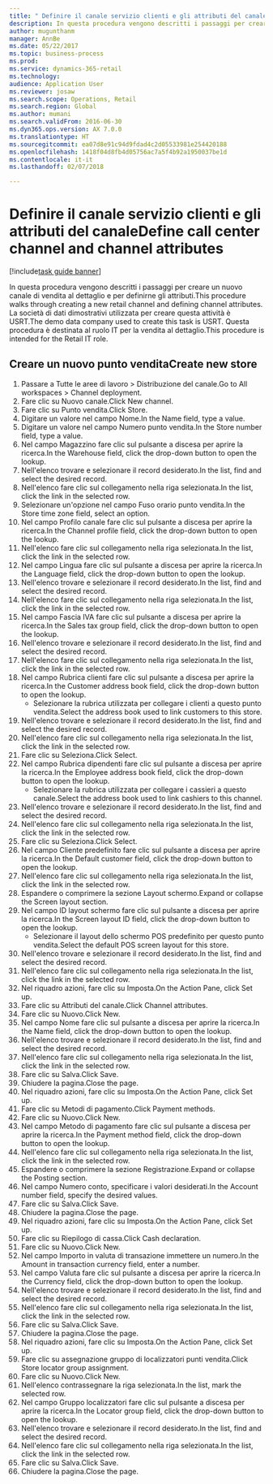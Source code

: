 ```yaml
--- 
title: " Definire il canale servizio clienti e gli attributi del canale"
description: In questa procedura vengono descritti i passaggi per creare un nuovo canale di vendita al dettaglio e per definirne gli attributi.
author: mugunthanm
manager: AnnBe
ms.date: 05/22/2017
ms.topic: business-process
ms.prod: 
ms.service: dynamics-365-retail
ms.technology: 
audience: Application User
ms.reviewer: josaw
ms.search.scope: Operations, Retail
ms.search.region: Global
ms.author: mumani
ms.search.validFrom: 2016-06-30
ms.dyn365.ops.version: AX 7.0.0
ms.translationtype: HT
ms.sourcegitcommit: ea07d8e91c94d9fdad4c2d05533981e254420188
ms.openlocfilehash: 1418f04d8fb4d05756ac7a5f4b92a1950037be1d
ms.contentlocale: it-it
ms.lasthandoff: 02/07/2018

---
```

# <a name="define-call-center-channel-and-channel-attributes"></a><span data-ttu-id="ba6dc-103"> Definire il canale servizio clienti e gli attributi del canale</span><span class="sxs-lookup"><span data-stu-id="ba6dc-103">Define call center channel and channel attributes</span></span>

[!include[task guide banner](../includes/task-guide-banner.md)]

<span data-ttu-id="ba6dc-104">In questa procedura vengono descritti i passaggi per creare un nuovo canale di vendita al dettaglio e per definirne gli attributi.</span><span class="sxs-lookup"><span data-stu-id="ba6dc-104">This procedure walks through creating a new retail channel and defining channel attributes.</span></span> <span data-ttu-id="ba6dc-105">La società di dati dimostrativi utilizzata per creare questa attività è USRT.</span><span class="sxs-lookup"><span data-stu-id="ba6dc-105">The demo data company used to create this task is USRT.</span></span> <span data-ttu-id="ba6dc-106">Questa procedura è destinata al ruolo IT per la vendita al dettaglio.</span><span class="sxs-lookup"><span data-stu-id="ba6dc-106">This procedure is intended for the Retail IT role.</span></span>


## <a name="create-new-store"></a><span data-ttu-id="ba6dc-107">Creare un nuovo punto vendita</span><span class="sxs-lookup"><span data-stu-id="ba6dc-107">Create new store</span></span>
1. <span data-ttu-id="ba6dc-108">Passare a Tutte le aree di lavoro > Distribuzione del canale.</span><span class="sxs-lookup"><span data-stu-id="ba6dc-108">Go to All workspaces > Channel deployment.</span></span>
2. <span data-ttu-id="ba6dc-109">Fare clic su Nuovo canale.</span><span class="sxs-lookup"><span data-stu-id="ba6dc-109">Click New channel.</span></span>
3. <span data-ttu-id="ba6dc-110">Fare clic su Punto vendita.</span><span class="sxs-lookup"><span data-stu-id="ba6dc-110">Click Store.</span></span>
4. <span data-ttu-id="ba6dc-111">Digitare un valore nel campo Nome.</span><span class="sxs-lookup"><span data-stu-id="ba6dc-111">In the Name field, type a value.</span></span>
5. <span data-ttu-id="ba6dc-112">Digitare un valore nel campo Numero punto vendita.</span><span class="sxs-lookup"><span data-stu-id="ba6dc-112">In the Store number field, type a value.</span></span>
6. <span data-ttu-id="ba6dc-113">Nel campo Magazzino fare clic sul pulsante a discesa per aprire la ricerca.</span><span class="sxs-lookup"><span data-stu-id="ba6dc-113">In the Warehouse field, click the drop-down button to open the lookup.</span></span>
7. <span data-ttu-id="ba6dc-114">Nell'elenco trovare e selezionare il record desiderato.</span><span class="sxs-lookup"><span data-stu-id="ba6dc-114">In the list, find and select the desired record.</span></span>
8. <span data-ttu-id="ba6dc-115">Nell'elenco fare clic sul collegamento nella riga selezionata.</span><span class="sxs-lookup"><span data-stu-id="ba6dc-115">In the list, click the link in the selected row.</span></span>
9. <span data-ttu-id="ba6dc-116">Selezionare un'opzione nel campo Fuso orario punto vendita.</span><span class="sxs-lookup"><span data-stu-id="ba6dc-116">In the Store time zone field, select an option.</span></span>
10. <span data-ttu-id="ba6dc-117">Nel campo Profilo canale fare clic sul pulsante a discesa per aprire la ricerca.</span><span class="sxs-lookup"><span data-stu-id="ba6dc-117">In the Channel profile field, click the drop-down button to open the lookup.</span></span>
11. <span data-ttu-id="ba6dc-118">Nell'elenco fare clic sul collegamento nella riga selezionata.</span><span class="sxs-lookup"><span data-stu-id="ba6dc-118">In the list, click the link in the selected row.</span></span>
12. <span data-ttu-id="ba6dc-119">Nel campo Lingua fare clic sul pulsante a discesa per aprire la ricerca.</span><span class="sxs-lookup"><span data-stu-id="ba6dc-119">In the Language field, click the drop-down button to open the lookup.</span></span>
13. <span data-ttu-id="ba6dc-120">Nell'elenco trovare e selezionare il record desiderato.</span><span class="sxs-lookup"><span data-stu-id="ba6dc-120">In the list, find and select the desired record.</span></span>
14. <span data-ttu-id="ba6dc-121">Nell'elenco fare clic sul collegamento nella riga selezionata.</span><span class="sxs-lookup"><span data-stu-id="ba6dc-121">In the list, click the link in the selected row.</span></span>
15. <span data-ttu-id="ba6dc-122">Nel campo Fascia IVA fare clic sul pulsante a discesa per aprire la ricerca.</span><span class="sxs-lookup"><span data-stu-id="ba6dc-122">In the Sales tax group field, click the drop-down button to open the lookup.</span></span>
16. <span data-ttu-id="ba6dc-123">Nell'elenco trovare e selezionare il record desiderato.</span><span class="sxs-lookup"><span data-stu-id="ba6dc-123">In the list, find and select the desired record.</span></span>
17. <span data-ttu-id="ba6dc-124">Nell'elenco fare clic sul collegamento nella riga selezionata.</span><span class="sxs-lookup"><span data-stu-id="ba6dc-124">In the list, click the link in the selected row.</span></span>
18. <span data-ttu-id="ba6dc-125">Nel campo Rubrica clienti fare clic sul pulsante a discesa per aprire la ricerca.</span><span class="sxs-lookup"><span data-stu-id="ba6dc-125">In the Customer address book field, click the drop-down button to open the lookup.</span></span>
    * <span data-ttu-id="ba6dc-126">Selezionare la rubrica utilizzata per collegare i clienti a questo punto vendita.</span><span class="sxs-lookup"><span data-stu-id="ba6dc-126">Select the address book used to link customers to this store.</span></span>  
19. <span data-ttu-id="ba6dc-127">Nell'elenco trovare e selezionare il record desiderato.</span><span class="sxs-lookup"><span data-stu-id="ba6dc-127">In the list, find and select the desired record.</span></span>
20. <span data-ttu-id="ba6dc-128">Nell'elenco fare clic sul collegamento nella riga selezionata.</span><span class="sxs-lookup"><span data-stu-id="ba6dc-128">In the list, click the link in the selected row.</span></span>
21. <span data-ttu-id="ba6dc-129">Fare clic su Seleziona.</span><span class="sxs-lookup"><span data-stu-id="ba6dc-129">Click Select.</span></span>
22. <span data-ttu-id="ba6dc-130">Nel campo Rubrica dipendenti fare clic sul pulsante a discesa per aprire la ricerca.</span><span class="sxs-lookup"><span data-stu-id="ba6dc-130">In the Employee address book field, click the drop-down button to open the lookup.</span></span>
    * <span data-ttu-id="ba6dc-131">Selezionare la rubrica utilizzata per collegare i cassieri a questo canale.</span><span class="sxs-lookup"><span data-stu-id="ba6dc-131">Select the address book used to link cashiers to this channel.</span></span>  
23. <span data-ttu-id="ba6dc-132">Nell'elenco trovare e selezionare il record desiderato.</span><span class="sxs-lookup"><span data-stu-id="ba6dc-132">In the list, find and select the desired record.</span></span>
24. <span data-ttu-id="ba6dc-133">Nell'elenco fare clic sul collegamento nella riga selezionata.</span><span class="sxs-lookup"><span data-stu-id="ba6dc-133">In the list, click the link in the selected row.</span></span>
25. <span data-ttu-id="ba6dc-134">Fare clic su Seleziona.</span><span class="sxs-lookup"><span data-stu-id="ba6dc-134">Click Select.</span></span>
26. <span data-ttu-id="ba6dc-135">Nel campo Cliente predefinito fare clic sul pulsante a discesa per aprire la ricerca.</span><span class="sxs-lookup"><span data-stu-id="ba6dc-135">In the Default customer field, click the drop-down button to open the lookup.</span></span>
27. <span data-ttu-id="ba6dc-136">Nell'elenco fare clic sul collegamento nella riga selezionata.</span><span class="sxs-lookup"><span data-stu-id="ba6dc-136">In the list, click the link in the selected row.</span></span>
28. <span data-ttu-id="ba6dc-137">Espandere o comprimere la sezione Layout schermo.</span><span class="sxs-lookup"><span data-stu-id="ba6dc-137">Expand or collapse the Screen layout section.</span></span>
29. <span data-ttu-id="ba6dc-138">Nel campo ID layout schermo fare clic sul pulsante a discesa per aprire la ricerca.</span><span class="sxs-lookup"><span data-stu-id="ba6dc-138">In the Screen layout ID field, click the drop-down button to open the lookup.</span></span>
    * <span data-ttu-id="ba6dc-139">Selezionare il layout dello schermo POS predefinito per questo punto vendita.</span><span class="sxs-lookup"><span data-stu-id="ba6dc-139">Select the default POS screen layout for this store.</span></span>  
30. <span data-ttu-id="ba6dc-140">Nell'elenco trovare e selezionare il record desiderato.</span><span class="sxs-lookup"><span data-stu-id="ba6dc-140">In the list, find and select the desired record.</span></span>
31. <span data-ttu-id="ba6dc-141">Nell'elenco fare clic sul collegamento nella riga selezionata.</span><span class="sxs-lookup"><span data-stu-id="ba6dc-141">In the list, click the link in the selected row.</span></span>
32. <span data-ttu-id="ba6dc-142">Nel riquadro azioni, fare clic su Imposta.</span><span class="sxs-lookup"><span data-stu-id="ba6dc-142">On the Action Pane, click Set up.</span></span>
33. <span data-ttu-id="ba6dc-143">Fare clic su Attributi del canale.</span><span class="sxs-lookup"><span data-stu-id="ba6dc-143">Click Channel attributes.</span></span>
34. <span data-ttu-id="ba6dc-144">Fare clic su Nuovo.</span><span class="sxs-lookup"><span data-stu-id="ba6dc-144">Click New.</span></span>
35. <span data-ttu-id="ba6dc-145">Nel campo Nome fare clic sul pulsante a discesa per aprire la ricerca.</span><span class="sxs-lookup"><span data-stu-id="ba6dc-145">In the Name field, click the drop-down button to open the lookup.</span></span>
36. <span data-ttu-id="ba6dc-146">Nell'elenco trovare e selezionare il record desiderato.</span><span class="sxs-lookup"><span data-stu-id="ba6dc-146">In the list, find and select the desired record.</span></span>
37. <span data-ttu-id="ba6dc-147">Nell'elenco fare clic sul collegamento nella riga selezionata.</span><span class="sxs-lookup"><span data-stu-id="ba6dc-147">In the list, click the link in the selected row.</span></span>
38. <span data-ttu-id="ba6dc-148">Fare clic su Salva.</span><span class="sxs-lookup"><span data-stu-id="ba6dc-148">Click Save.</span></span>
39. <span data-ttu-id="ba6dc-149">Chiudere la pagina.</span><span class="sxs-lookup"><span data-stu-id="ba6dc-149">Close the page.</span></span>
40. <span data-ttu-id="ba6dc-150">Nel riquadro azioni, fare clic su Imposta.</span><span class="sxs-lookup"><span data-stu-id="ba6dc-150">On the Action Pane, click Set up.</span></span>
41. <span data-ttu-id="ba6dc-151">Fare clic su Metodi di pagamento.</span><span class="sxs-lookup"><span data-stu-id="ba6dc-151">Click Payment methods.</span></span>
42. <span data-ttu-id="ba6dc-152">Fare clic su Nuovo.</span><span class="sxs-lookup"><span data-stu-id="ba6dc-152">Click New.</span></span>
43. <span data-ttu-id="ba6dc-153">Nel campo Metodo di pagamento fare clic sul pulsante a discesa per aprire la ricerca.</span><span class="sxs-lookup"><span data-stu-id="ba6dc-153">In the Payment method field, click the drop-down button to open the lookup.</span></span>
44. <span data-ttu-id="ba6dc-154">Nell'elenco fare clic sul collegamento nella riga selezionata.</span><span class="sxs-lookup"><span data-stu-id="ba6dc-154">In the list, click the link in the selected row.</span></span>
45. <span data-ttu-id="ba6dc-155">Espandere o comprimere la sezione Registrazione.</span><span class="sxs-lookup"><span data-stu-id="ba6dc-155">Expand or collapse the Posting section.</span></span>
46. <span data-ttu-id="ba6dc-156">Nel campo Numero conto, specificare i valori desiderati.</span><span class="sxs-lookup"><span data-stu-id="ba6dc-156">In the Account number field, specify the desired values.</span></span>
47. <span data-ttu-id="ba6dc-157">Fare clic su Salva.</span><span class="sxs-lookup"><span data-stu-id="ba6dc-157">Click Save.</span></span>
48. <span data-ttu-id="ba6dc-158">Chiudere la pagina.</span><span class="sxs-lookup"><span data-stu-id="ba6dc-158">Close the page.</span></span>
49. <span data-ttu-id="ba6dc-159">Nel riquadro azioni, fare clic su Imposta.</span><span class="sxs-lookup"><span data-stu-id="ba6dc-159">On the Action Pane, click Set up.</span></span>
50. <span data-ttu-id="ba6dc-160">Fare clic su Riepilogo di cassa.</span><span class="sxs-lookup"><span data-stu-id="ba6dc-160">Click Cash declaration.</span></span>
51. <span data-ttu-id="ba6dc-161">Fare clic su Nuovo.</span><span class="sxs-lookup"><span data-stu-id="ba6dc-161">Click New.</span></span>
52. <span data-ttu-id="ba6dc-162">Nel campo Importo in valuta di transazione immettere un numero.</span><span class="sxs-lookup"><span data-stu-id="ba6dc-162">In the Amount in transaction currency field, enter a number.</span></span>
53. <span data-ttu-id="ba6dc-163">Nel campo Valuta fare clic sul pulsante a discesa per aprire la ricerca.</span><span class="sxs-lookup"><span data-stu-id="ba6dc-163">In the Currency field, click the drop-down button to open the lookup.</span></span>
54. <span data-ttu-id="ba6dc-164">Nell'elenco trovare e selezionare il record desiderato.</span><span class="sxs-lookup"><span data-stu-id="ba6dc-164">In the list, find and select the desired record.</span></span>
55. <span data-ttu-id="ba6dc-165">Nell'elenco fare clic sul collegamento nella riga selezionata.</span><span class="sxs-lookup"><span data-stu-id="ba6dc-165">In the list, click the link in the selected row.</span></span>
56. <span data-ttu-id="ba6dc-166">Fare clic su Salva.</span><span class="sxs-lookup"><span data-stu-id="ba6dc-166">Click Save.</span></span>
57. <span data-ttu-id="ba6dc-167">Chiudere la pagina.</span><span class="sxs-lookup"><span data-stu-id="ba6dc-167">Close the page.</span></span>
58. <span data-ttu-id="ba6dc-168">Nel riquadro azioni, fare clic su Imposta.</span><span class="sxs-lookup"><span data-stu-id="ba6dc-168">On the Action Pane, click Set up.</span></span>
59. <span data-ttu-id="ba6dc-169">Fare clic su assegnazione gruppo di localizzatori punti vendita.</span><span class="sxs-lookup"><span data-stu-id="ba6dc-169">Click Store locator group assignment.</span></span>
60. <span data-ttu-id="ba6dc-170">Fare clic su Nuovo.</span><span class="sxs-lookup"><span data-stu-id="ba6dc-170">Click New.</span></span>
61. <span data-ttu-id="ba6dc-171">Nell'elenco contrassegnare la riga selezionata.</span><span class="sxs-lookup"><span data-stu-id="ba6dc-171">In the list, mark the selected row.</span></span>
62. <span data-ttu-id="ba6dc-172">Nel campo Gruppo localizzatori fare clic sul pulsante a discesa per aprire la ricerca.</span><span class="sxs-lookup"><span data-stu-id="ba6dc-172">In the Locator group field, click the drop-down button to open the lookup.</span></span>
63. <span data-ttu-id="ba6dc-173">Nell'elenco trovare e selezionare il record desiderato.</span><span class="sxs-lookup"><span data-stu-id="ba6dc-173">In the list, find and select the desired record.</span></span>
64. <span data-ttu-id="ba6dc-174">Nell'elenco fare clic sul collegamento nella riga selezionata.</span><span class="sxs-lookup"><span data-stu-id="ba6dc-174">In the list, click the link in the selected row.</span></span>
65. <span data-ttu-id="ba6dc-175">Fare clic su Salva.</span><span class="sxs-lookup"><span data-stu-id="ba6dc-175">Click Save.</span></span>
66. <span data-ttu-id="ba6dc-176">Chiudere la pagina.</span><span class="sxs-lookup"><span data-stu-id="ba6dc-176">Close the page.</span></span>


